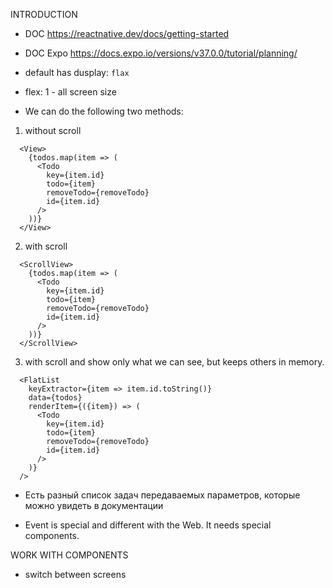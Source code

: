INTRODUCTION

- DOC https://reactnative.dev/docs/getting-started

- DOC Expo https://docs.expo.io/versions/v37.0.0/tutorial/planning/

- default <Viev> has dusplay: `flax`

- flex: 1 - all screen size

- We can do the following two methods:
1. without scroll
```
  <View>
    {todos.map(item => (
      <Todo
        key={item.id}
        todo={item}
        removeTodo={removeTodo}
        id={item.id}
      />
    ))}
  </View>
```
2. with scroll
```
  <ScrollView>
    {todos.map(item => (
      <Todo
        key={item.id}
        todo={item}
        removeTodo={removeTodo}
        id={item.id}
      />
    ))}
  </ScrollView>
```
3. with scroll and show only what we can see, but keeps others in memory.
```
  <FlatList
    keyExtractor={item => item.id.toString()}
    data={todos}
    renderItem={({item}) => (
      <Todo
        key={item.id}
        todo={item}
        removeTodo={removeTodo}
        id={item.id}
      />
    )}
  />
```

- Есть разный список задач передаваемых параметров, которые можно увидеть в документации

- Event is special and different with the Web. It needs special components.


WORK WITH COMPONENTS

- switch between screens